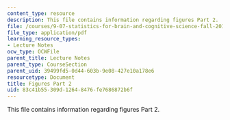 ```yaml
---
content_type: resource
description: This file contains information regarding figures Part 2.
file: /courses/9-07-statistics-for-brain-and-cognitive-science-fall-2016/83c41b55309d12648476fe7686872b6f_MIT9_07F16_lec4_Figures2.pdf
file_type: application/pdf
learning_resource_types:
- Lecture Notes
ocw_type: OCWFile
parent_title: Lecture Notes
parent_type: CourseSection
parent_uid: 39499fd5-0d44-603b-9e08-427e10a178e6
resourcetype: Document
title: Figures Part 2
uid: 83c41b55-309d-1264-8476-fe7686872b6f
---
```

This file contains information regarding figures Part 2.

